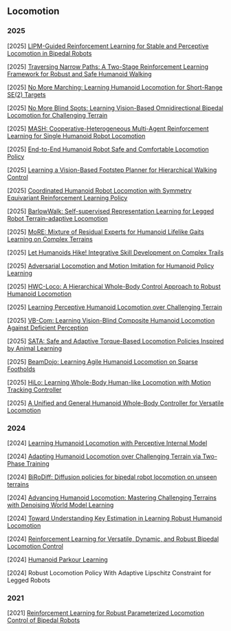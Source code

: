 ## Locomotion

### 2025

[2025] [LIPM-Guided Reinforcement Learning for Stable and Perceptive Locomotion in Bipedal Robots](https://arxiv.org/abs/2509.09106)

[2025] [Traversing Narrow Paths: A Two-Stage Reinforcement Learning Framework for Robust and Safe Humanoid Walking](https://arxiv.org/abs/2508.20661)

[2025] [No More Marching: Learning Humanoid Locomotion for Short-Range SE(2) Targets](https://arxiv.org/abs/2508.14098)

[2025] [No More Blind Spots: Learning Vision-Based Omnidirectional Bipedal Locomotion for Challenging Terrain](https://arxiv.org/abs/2508.11929)

[2025] [MASH: Cooperative-Heterogeneous Multi-Agent Reinforcement Learning for Single Humanoid Robot Locomotion](https://arxiv.org/abs/2508.10423)

[2025] [End-to-End Humanoid Robot Safe and Comfortable Locomotion Policy](https://arxiv.org/abs/2508.07611)

[2025] [Learning a Vision-Based Footstep Planner for Hierarchical Walking Control](https://arxiv.org/abs/2508.06779)

[2025] [Coordinated Humanoid Robot Locomotion with Symmetry Equivariant Reinforcement Learning Policy](https://www.arxiv.org/abs/2508.01247)

[2025] [BarlowWalk: Self-supervised Representation Learning for Legged Robot Terrain-adaptive Locomotion](https://www.arxiv.org/abs/2508.00939)

[2025] [MoRE: Mixture of Residual Experts for Humanoid Lifelike Gaits Learning on Complex Terrains](https://arxiv.org/abs/2506.08840)

[2025] [Let Humanoids Hike! Integrative Skill Development on Complex Trails](https://arxiv.org/abs/2505.06218)

[2025] [Adversarial Locomotion and Motion Imitation for Humanoid Policy Learning](https://arxiv.org/abs/2504.14305)

[2025] [HWC-Loco: A Hierarchical Whole-Body Control Approach to Robust Humanoid Locomotion](https://arxiv.org/abs/2503.00923)

[2025] [Learning Perceptive Humanoid Locomotion over Challenging Terrain](https://arxiv.org/abs/2503.00692)

[2025] [VB-Com: Learning Vision-Blind Composite Humanoid Locomotion Against Deficient Perception](https://arxiv.org/abs/2502.14814)

[2025] [SATA: Safe and Adaptive Torque-Based Locomotion Policies Inspired by Animal Learning](https://arxiv.org/abs/2502.12674)

[2025] [BeamDojo: Learning Agile Humanoid Locomotion on Sparse Footholds](https://arxiv.org/abs/2502.10363)

[2025] [HiLo: Learning Whole-Body Human-like Locomotion with Motion Tracking Controller](https://arxiv.org/abs/2502.03122)

[2025] [A Unified and General Humanoid Whole-Body Controller for Versatile Locomotion](https://arxiv.org/abs/2502.03206)



### 2024

[2024] [Learning Humanoid Locomotion with Perceptive Internal Model](https://arxiv.org/abs/2411.14386)

[2024] [Adapting Humanoid Locomotion over Challenging Terrain via Two-Phase Training](https://openreview.net/pdf?id=O0oK2bVist)

[2024] [BiRoDiff: Diffusion policies for bipedal robot locomotion on unseen terrains](https://arxiv.org/abs/2407.05424)

[2024] [Advancing Humanoid Locomotion: Mastering Challenging Terrains with Denoising World Model Learning](https://arxiv.org/abs/2408.14472)

[2024] [Toward Understanding Key Estimation in Learning Robust Humanoid Locomotion](https://arxiv.org/abs/2403.05868)

[2024] [Reinforcement Learning for Versatile, Dynamic, and Robust Bipedal Locomotion Control](https://arxiv.org/abs/2401.16889)

[2024] [Humanoid Parkour Learning](https://arxiv.org/abs/2406.10759)

[2024] Robust Locomotion Policy With Adaptive Lipschitz Constraint for Legged Robots



### 2021

[2021] [Reinforcement Learning for Robust Parameterized Locomotion Control of Bipedal Robots](https://arxiv.org/abs/2103.14295)